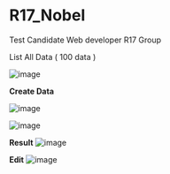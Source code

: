 # R17_Nobel
Test Candidate Web developer R17 Group

List All Data ( 100 data )

![image](https://github.com/AnriNobel/R17_Nobel/assets/38330633/e1ae384d-5289-46c8-9345-98dee7affb69)



**Create Data**

![image](https://github.com/AnriNobel/R17_Nobel/assets/38330633/5439ae99-607d-4205-855b-f70e4a808696)

![image](https://github.com/AnriNobel/R17_Nobel/assets/38330633/ea368623-9e86-4fcb-a33b-3f148928ad79)



**Result**
![image](https://github.com/AnriNobel/R17_Nobel/assets/38330633/e357cb1a-ef1d-44f0-9547-9285158b32be)

**Edit**
![image](https://github.com/AnriNobel/R17_Nobel/assets/38330633/a1bb0de0-21d3-4bc9-b555-f82bd5bdbf98)








